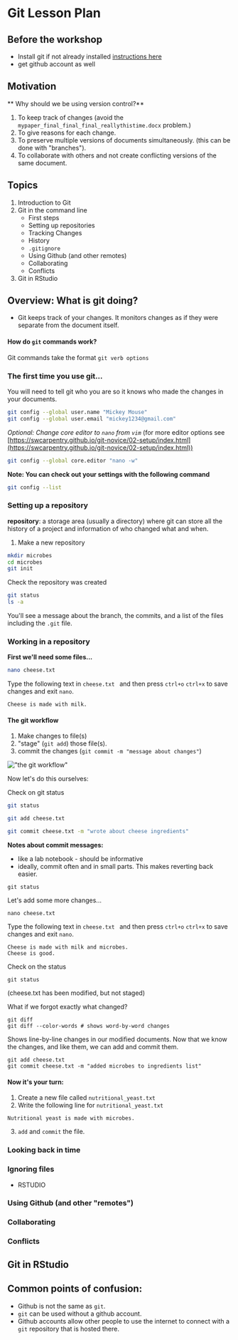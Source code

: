 # Git Lesson Plan
## Before the workshop
* Install git if not already installed
[instructions here](https://carpentries.github.io/workshop-template/#git)
* get github account as well

## Motivation
** Why should we be using version control?**
1) To keep track of changes (avoid the `mypaper_final_final_final_reallythistime.docx` problem.)
2) To give reasons for each change.
3) To preserve multiple versions of documents simultaneously. (this can be done with "branches").
4) To collaborate with others and not create conflicting versions of the same document.

## Topics
1. Introduction to Git
2. Git in the command line 
    - First steps
    - Setting up repositories
    - Tracking Changes
    - History
    - `.gitignore`
    - Using Github (and other remotes)
    - Collaborating
    - Conflicts
3. Git in RStudio

## Overview: What is git doing?
* Git keeps track of your changes. It monitors changes as if they were separate from the document itself.
#### How do `git` commands work?
Git commands take the format `git verb options`

### The first time you use git...
You will need to tell git who you are so it knows who made the changes in your documents. 

```bash
git config --global user.name "Mickey Mouse"
git config --global user.email "mickey1234@gmail.com"
```

*Optional: Change core editor to `nano` from `vim`*
(for more editor options see [https://swcarpentry.github.io/git-novice/02-setup/index.html](https://swcarpentry.github.io/git-novice/02-setup/index.html))

```bash
git config --global core.editor "nano -w"
```
**Note: You can check out your settings with the following command**
```bash
git config --list
```

### Setting up a repository

**repository**: a storage area (usually a directory) where git can store all the history of a project and information of who changed what and when.

1) Make a new repository
```bash
mkdir microbes
cd microbes
git init
```

Check the repository was created
```bash
git status
ls -a
```
You'll see a message about the branch, the commits, and a list of the files including the `.git` file.


### Working in a repository

**First we'll need some files...**

```bash
nano cheese.txt
```

Type the following text in `cheese.txt ` and then press `ctrl+o` `ctrl+x` to save changes and exit `nano`.

```
Cheese is made with milk.
```

#### The git workflow
1. Make changes to file(s)
2. "stage" (`git add`) those file(s).
3.  commit the changes (`git commit -m "message about changes"`)

!["the git workflow" ](/home/hannah/Documents/Fierer_lab/git_guide/git_lesson_imgs/git-committing.svg  "The git workflow")

Now let's do this ourselves:

Check on git status

```bash
git status
```
```bash
git add cheese.txt
```
```bash
git commit cheese.txt -m "wrote about cheese ingredients"
```

**Notes about commit messages:**
 - like a lab notebook - should be informative 
 - ideally, commit often and in small parts. This makes reverting back easier.

```
git status
```

Let's add some more changes...

```
nano cheese.txt
```
Type the following text in `cheese.txt ` and then press `ctrl+o` `ctrl+x` to save changes and exit `nano`.

```
Cheese is made with milk and microbes.
Cheese is good.
```
Check on the status
```
git status
```
(cheese.txt has been modified, but not staged)

What if we forgot exactly what changed?
```
git diff
git diff --color-words # shows word-by-word changes
```
Shows line-by-line changes in our modified documents. Now that we know the changes, and like them, we can add and commit them.

```
git add cheese.txt
git commit cheese.txt -m "added microbes to ingredients list"
```

#### Now it's your turn:
1) Create a new file called `nutritional_yeast.txt`
2) Write the following line for `nutritional_yeast.txt`
```
Nutritional yeast is made with microbes.
```
3) `add` and `commit` the file.

### Looking back in time

### Ignoring files
* RSTUDIO

### Using Github (and other "remotes")

### Collaborating

### Conflicts

## Git in RStudio

## Common points of confusion:
* Github is not the same as `git`.
* `git` can be used without a github account.
* Github accounts allow other people to use the internet to connect with a `git` repository that is hosted there.